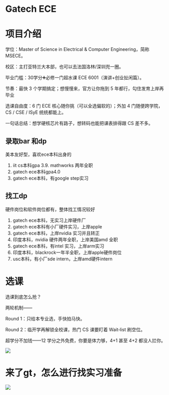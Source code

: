 # Gatech ECE

# 项目介绍

学位：Master of Science in Electrical & Computer Engineering，简称 MSECE。

校区：主打亚特兰大本部，也可以去法国洛林/深圳兜一圈。

毕业门槛：30学分➕必修一门超水课 ECE 6001（演讲+创业扯闲篇）。

节奏：最快 3 个学期搞定；想慢慢来，官方让你拖到 5 年都行，勾住发育上岸再毕业

选课自由度：6 门 ECE 核心随你挑（可以全选偏软的）；外加 4 门随便跨学院，CS / CSE / ISyE 统统都能上。

一句话总结：想学硬核芯片有路子，想转码也能把课表排得跟 CS 差不多。


## 录取bar 和dp
美本友好型，喜欢ece本科出身的

1. iit cs本科gpa 3.9. mathworks 两年全职
2. gatech ece本科gpa4.0
3. gatech ece本科，有google step实习

## 找工dp
硬件岗位和软件岗位都有，整体找工情况较好

1. gatech ece本科，无实习上岸硬件厂
2. gatech ece本科有小厂硬件实习，上岸apple
3. gatech ece本科，上岸nvidia 实习并且转正
4. 印度本科，nvidia 硬件两年全职，上岸美国amd 全职
5. gatech ece本科，有intel 实习，上岸arm实习
6. 印度本科，blackrock一年半全职，上岸apple硬件岗位
7. usc本科，有小厂sde intern，上岸amd硬件intern

# 选课
选课到底怎么抢？

两轮机制——

Round 1：只给本专业选，手快拍马快。

Round 2：临开学再解锁全校课，热门 CS 课要盯着 Wait‑list 刷空位。

超学分不加钱——12 学分之外免费，你要是体力够，4+1 甚至 4+2 都没人拦你。

![](/img/gtececourse.png)

# 来了gt，怎么进行找实习准备

![](/img/gtecetimeline.png)